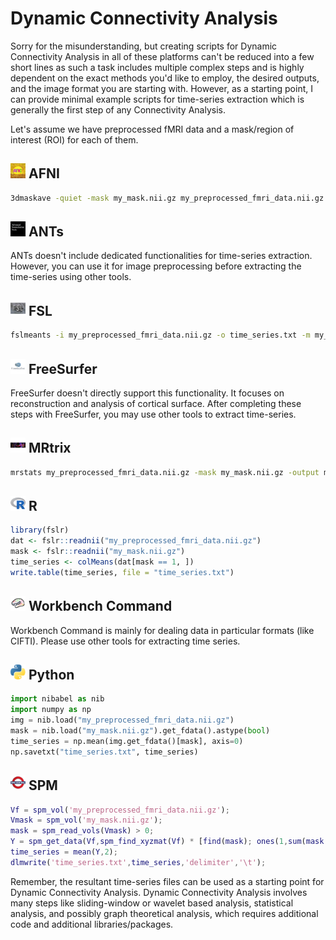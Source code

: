 # Dynamic Connectivity Analysis

Sorry for the misunderstanding, but creating scripts for Dynamic Connectivity Analysis in all of these platforms can't be reduced into a few short lines as such a task includes multiple complex steps and is highly dependent on the exact methods you'd like to employ, the desired outputs, and the image format you are starting with. However, as a starting point, I can provide minimal example scripts for time-series extraction which is generally the first step of any Connectivity Analysis. 

Let's assume we have preprocessed fMRI data and a mask/region of interest (ROI) for each of them.

## <img src="../../icons/afni.png" height="24px" /> AFNI
```bash
3dmaskave -quiet -mask my_mask.nii.gz my_preprocessed_fmri_data.nii.gz > time_series.txt
```
## <img src="../../icons/ants.png" height="24px" /> ANTs
ANTs doesn't include dedicated functionalities for time-series extraction. However, you can use it for image preprocessing before extracting the time-series using other tools.

## <img src="../../icons/fsl.png" height="24px" /> FSL
```bash
fslmeants -i my_preprocessed_fmri_data.nii.gz -o time_series.txt -m my_mask.nii.gz
```

## <img src="../../icons/freesurfer.png" height="24px" /> FreeSurfer
FreeSurfer doesn't directly support this functionality. It focuses on reconstruction and analysis of cortical surface. After completing these steps with FreeSurfer, you may use other tools to extract time-series.

## <img src="../../icons/mrtrix.png" height="24px" /> MRtrix
```bash
mrstats my_preprocessed_fmri_data.nii.gz -mask my_mask.nii.gz -output mean > time_series.txt
```

## <img src="../../icons/r.png" height="24px" /> R
```R
library(fslr)
dat <- fslr::readnii("my_preprocessed_fmri_data.nii.gz")
mask <- fslr::readnii("my_mask.nii.gz")
time_series <- colMeans(dat[mask == 1, ])
write.table(time_series, file = "time_series.txt")
```
## <img src="../../icons/workbench_command.png" height="24px" /> Workbench Command
Workbench Command is mainly for dealing data in particular formats (like CIFTI). Please use other tools for extracting time series. 

## <img src="../../icons/python.png" height="24px" /> Python
```python
import nibabel as nib
import numpy as np
img = nib.load("my_preprocessed_fmri_data.nii.gz")
mask = nib.load("my_mask.nii.gz").get_fdata().astype(bool)
time_series = np.mean(img.get_fdata()[mask], axis=0)
np.savetxt("time_series.txt", time_series)
```
## <img src="../../icons/spm.png" height="24px" /> SPM
```matlab
Vf = spm_vol('my_preprocessed_fmri_data.nii.gz');
Vmask = spm_vol('my_mask.nii.gz');
mask = spm_read_vols(Vmask) > 0;
Y = spm_get_data(Vf,spm_find_xyzmat(Vf) * [find(mask); ones(1,sum(mask(:)))]);
time_series = mean(Y,2);
dlmwrite('time_series.txt',time_series,'delimiter','\t');
``` 
Remember, the resultant time-series files can be used as a starting point for Dynamic Connectivity Analysis. Dynamic Connectivity Analysis involves many steps like sliding-window or wavelet based analysis, statistical analysis, and possibly graph theoretical analysis, which requires additional code and additional libraries/packages.